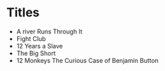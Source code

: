 # Titles

* A river Runs Through It
* Fight Club
* 12 Years a Slave
* The Big Short
* 12 Monkeys
The Curious Case of Benjamin Button
